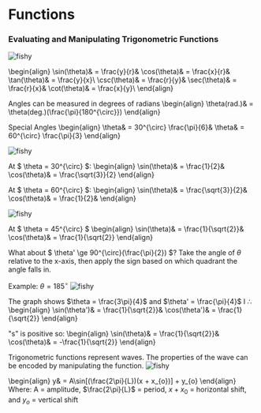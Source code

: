 # Functions
### Evaluating and Manipulating Trigonometric Functions
![fishy](./images/MAtappunitcircle.png)

\begin{align}
\sin(\theta)& = \frac{y}{r}& 
\cos(\theta)& = \frac{x}{r}& 
\tan(\theta)& = \frac{y}{x}\\
\csc(\theta)& = \frac{r}{y}&
\sec(\theta)& = \frac{r}{x}&
\cot(\theta)& = \frac{x}{y}\\
\end{align}

Angles can be measured in degrees of radians
\begin{align}
\theta(rad.)& = \theta(deg.)(\frac{\pi}{180^{\circ}})
\end{align}

Special Angles
\begin{align}
\theta& = 30^{\circ} \frac{\pi}{6}& \theta& = 60^{\circ} \frac{\pi}{3}
\end{align}

![fishy](./images/306090triangle.png)

At $ \theta = 30^{\circ} $:
\begin{align}
\sin(\theta)& = \frac{1}{2}& 
\cos(\theta)& = \frac{\sqrt{3}}{2}
\end{align}

At $ \theta = 60^{\circ} $:
\begin{align}
\sin(\theta)& = \frac{\sqrt{3}}{2}&
\cos(\theta)& = \frac{1}{2}& 
\end{align}

![fishy](./images/454590triangle.png)

At $ \theta = 45^{\circ} $
\begin{align}
\sin(\theta)& = \frac{1}{\sqrt{2}}&
\cos(\theta)& = \frac{1}{\sqrt{2}}
\end{align}

What about $ \theta' \ge 90^{\circ}(\frac{\pi}{2}) $?
Take the angle of $\theta$ relative to the x-axis, then apply the sign based on which quadrant the angle falls in.

Example: $\theta = 185^{\circ}$
![fishy](./images/Untitled-4.jpg)

The graph shows $\theta = \frac{3\pi}{4}$ 
and 
$\theta' = \frac{\pi}{4}$ I
$\therefore$
\begin{align}
\sin(\theta')& = \frac{1}{\sqrt{2}}&
\cos(\theta')& = \frac{1}{\sqrt{2}}
\end{align}

"s" is positive so:
\begin{align}
\sin(\theta)& = \frac{1}{\sqrt{2}}&
\cos(\theta)& = -\frac{1}{\sqrt{2}}
\end{align}

Trigonometric functions represent waves. The properties of the wave can be encoded by manipulating the function.
![fishy](./images/1c668276-2784-41eb-b578-39232daf8748.png)

\begin{align}
y& = A\sin[(\frac{2\pi}{L})(x + x_{o})] + y_{o}
\end{align}
Where: A = amplitude, $\frac{2\pi}{L}$ = period, $x + x_{0}$ = horizontal shift, and $y_{o}$ = vertical shift